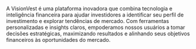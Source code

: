 A VisionVest é uma plataforma inovadora que combina tecnologia e inteligência financeira para ajudar investidores a identificar seu perfil de investimento e explorar tendências de mercado. Com ferramentas personalizadas e insights claros, empoderamos nossos usuários a tomar decisões estratégicas, maximizando resultados e alinhando seus objetivos financeiros às oportunidades do mercado.
